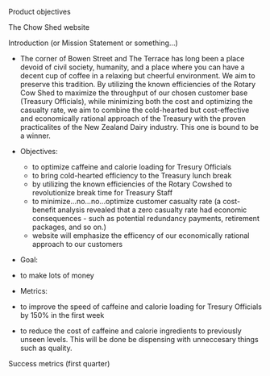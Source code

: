 Product objectives

The Chow Shed website

Introduction (or Mission Statement or something...)
 - The corner of Bowen Street and The Terrace has long been a place devoid of civil society, humanity, and a place where you can have a decent cup of coffee in a relaxing but cheerful environment. We aim to preserve this tradition. By utilizing the known efficiencies of the Rotary Cow Shed to maximize the throughput of our chosen customer base (Treasury Officials), while minimizing both the cost and optimizing the casualty rate, we aim to combine the cold-hearted but cost-effective and economically rational approach of the Treasury with the proven practicalites of the New Zealand Dairy industry. This one is bound to be a winner.


 - Objectives:
   - to optimize caffeine and calorie loading for Tresury Officials
   - to bring cold-hearted efficiency to the Treasury lunch break
   - by utilizing the known efficiencies of the Rotary Cowshed to revolutionize break time for Treasury Staff
   - to minimize...no...no...optimize customer casualty rate (a cost-benefit analysis revealed that a zero casualty rate had economic consequences - such as potential redundancy payments, retirement packages, and so on.)
   - website will emphasize the efficency of our economically rational approach to our customers

 - Goal:
  - to make lots of money

 - Metrics:
  - to improve the speed of caffeine and calorie loading for Tresury Officials by 150% in the first week
  - to reduce the cost of caffeine and calorie ingredients to previously unseen levels. This will be done be dispensing with unneccesary things such as quality.


 Success metrics (first quarter)
